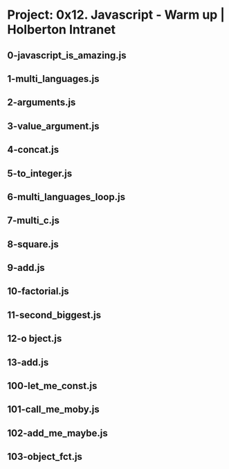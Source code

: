 # Project: 0x12. Javascript - Warm up | Holberton Intranet
## 0-javascript_is_amazing.js  
## 1-multi_languages.js          
## 2-arguments.js      
## 3-value_argument.js
## 4-concat.js
## 5-to_integer.js
## 6-multi_languages_loop.js
## 7-multi_c.js            
## 8-square.js
## 9-add.js
## 10-factorial.js             
## 11-second_biggest.js        
## 12-o bject.js
## 13-add.js
## 100-let_me_const.js
## 101-call_me_moby.js
## 102-add_me_maybe.js
## 103-object_fct.js

